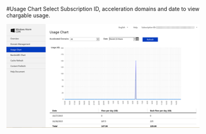 #Usage Chart
Select Subscription ID, acceleration domains and date to view chargable usage.

![013](Images/013.png)

